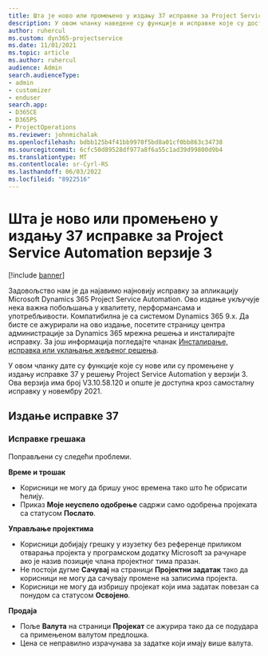 ```yaml
---
title: Шта је ново или промењено у издању 37 исправке за Project Service Automation верзије 3
description: У овом чланку наведене су функције и исправке које су доступне у издању 37 исправке услуге Microsoft Dynamics 365 Project Service Automation верзије 3.
author: ruhercul
ms.custom: dyn365-projectservice
ms.date: 11/01/2021
ms.topic: article
ms.author: ruhercul
audience: Admin
search.audienceType:
- admin
- customizer
- enduser
search.app:
- D365CE
- D365PS
- ProjectOperations
ms.reviewer: johnmichalak
ms.openlocfilehash: bdbb125b4f41bb9970f5bd8a01cf0bb863c34738
ms.sourcegitcommit: 6cfc50d89528df977a8f6a55c1ad39d99800d9b4
ms.translationtype: MT
ms.contentlocale: sr-Cyrl-RS
ms.lasthandoff: 06/03/2022
ms.locfileid: "8922516"
---
```

# <a name="whats-new-or-changed-in-project-service-automation-update-release-37-v3"></a>Шта је ново или промењено у издању 37 исправке за Project Service Automation верзије 3

[!include [banner](../includes/psa-now-project-operations.md)]

Задовољство нам је да најавимо најновију исправку за апликацију Microsoft Dynamics 365 Project Service Automation. Ово издање укључује нека важна побољшања у квалитету, перформансама и употребљивости. Компатибилна је са системом Dynamics 365 9.x. Да бисте се ажурирали на ово издање, посетите страницу центра администрације за Dynamics 365 мрежна решења и инсталирајте исправку. За још информација погледајте чланак [Инсталирање, исправка или уклањање жељеног решења](/power-platform/admin/install-remove-preferred-solution).

У овом чланку дате су функције које су нове или су промењене у издању исправке 37 у решењу Project Service Automation у верзији 3. Ова верзија има број V3.10.58.120 и опште је доступна кроз самосталну исправку у новембру 2021.

## <a name="update-release-37"></a>Издање исправке 37

### <a name="bug-fixes"></a>Исправке грешака

Поправљени су следећи проблеми.

**Време и трошак**
- Корисници не могу да бришу унос времена тако што ће обрисати ћелију.
- Приказ **Моје неуспело одобрење** садржи само одобрења пројеката са статусом **Послато**.

**Управљање пројектима**
- Корисници добијају грешку у изузетку без референце приликом отварања пројекта у програмском додатку Microsoft за рачунаре ако је назив позиције члана пројектног тима празан.
- Не постоји дугме **Сачувај** на страници **Пројектни задатак** тако да корисници не могу да сачувају промене на записима пројекта.
- Корисници не могу да избришу пројекат који има задатак повезан са понудом са статусом **Освојено**.

**Продаја**
- Поље **Валута** на страници **Пројекат** се ажурира тако да се подудара са примењеном валутом предлошка.
- Цена се неправилно израчунава за задатке који имају више валута.
